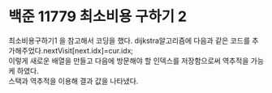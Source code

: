 # 백준 11779 최소비용 구하기 2

최소비용구하기1 을 참고해서 코딩을 했다. dijkstra알고리즘에 다음과 같은 코드를 추가해주었다.nextVisit[next.idx]=cur.idx;<br>
이렇게 새로운 배열을 만들고 다음에 방문해야 할 인덱스를 저장함으로써 역추적을 가능케 하였다. <br>
스택과 역추적을 이용해 결과 값을 나타냈다. 
